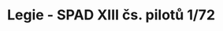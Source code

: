 ---
layout: product
title: "Legie - SPAD XIII čs. pilotů  1/72"
price: "1800" 
desc: "Maketa"
img_path: "/assets/img/2126.webp"
brand: "EDUARD"
available: false
special_offer: false
new: false
soon: false
cat: "010000"
subcat: "010400"
subsubcat: "00"
sifra: "2126"
popular: false
---